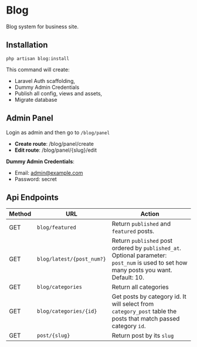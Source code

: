 
# Blog

Blog system for business site.

## Installation

```
php artisan blog:install
```
This command will create:

 - Laravel Auth scaffolding, 
 - Dummy Admin Credentials 
 - Publish all config, views and assets,  
 - Migrate database

## Admin Panel
Login as admin and then go to `/blog/panel`

- **Create route**: /blog/panel/create
- **Edit route**: /blog/panel/{slug}/edit

**Dummy Admin Credentials**:
- Email: admin@example.com
- Password: secret

## Api Endpoints

|  Method | URL  | Action  |
|---|---|---|
|  GET | `blog/featured`  |  Return `published` and `featured` posts. |
|  GET | `blog/latest/{post_num?}`  |  Return `published` post ordered by `published_at`. Optional parameter: `post_num` is used to set how many posts you want. Default: 10.  |
|  GET |  `blog/categories` | Return all categories  |
|  GET |  `blog/categories/{id}` | Get posts by category id. It will select from `category_post` table the posts that match passed category `id`.  |
|  GET |  `post/{slug}` |  Return post by its `slug` |




